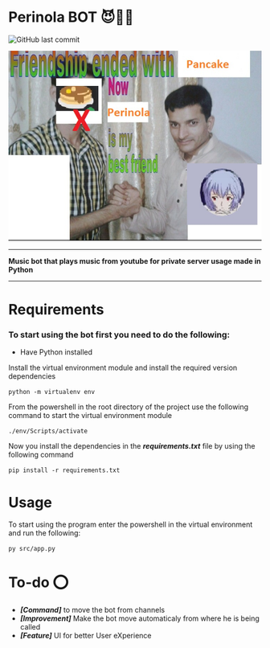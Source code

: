 # Perinola BOT 😈🎵🎶

![GitHub last commit](https://img.shields.io/github/last-commit/noralgorithm/perinola-bot)

<img src='img.jpg'>

****
**Music bot that plays music from youtube for private server usage made in Python**
****

# Requirements

### To start using the bot first you need to do the following:

- Have Python installed

Install the virtual environment module and install the required version dependencies
```
python -m virtualenv env
```

From the powershell in the root directory of the project use the following command to start the virtual environment module
```
./env/Scripts/activate
```
Now you install the dependencies in the ***requirements.txt*** file by using the following command
```
pip install -r requirements.txt
```

# Usage

To start using the program enter the powershell in the virtual environment and run the following:

```
py src/app.py
```

# To-do ⭕

- ***[Command]*** to move the bot from channels
- ***[Improvement]*** Make the bot move automaticaly from where he is being called
- ***[Feature]*** UI for better User eXperience
